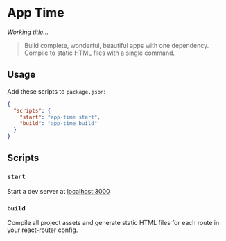# App Time

_Working title..._

> Build complete, wonderful, beautiful apps with one dependency. Compile to static HTML files with a single command.

## Usage

Add these scripts to `package.json`:

```json
{
  "scripts": {
    "start": "app-time start",
    "build": "app-time build"
  }
}
```

## Scripts

### `start`

Start a dev server at [localhost:3000](http://localhost:3000)

### `build`

Compile all project assets and generate static HTML files for each route in your react-router config.

